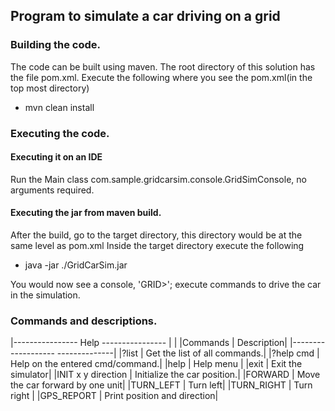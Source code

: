 ## Program to simulate a car driving on a grid

### Building the code.
The code can be built using maven. The root directory of this solution has the file pom.xml.
Execute the following where you see the pom.xml(in the top most directory)
* mvn clean install

### Executing the code. 

#### Executing it on an IDE
Run the Main class com.sample.gridcarsim.console.GridSimConsole, no arguments required. 

#### Executing the jar from maven build.
After the build, go to the target directory, this directory would be at the same level as pom.xml
Inside the target directory execute the following
* java -jar ./GridCarSim.jar

You would now see a console, 'GRID>'; execute commands to drive the car in the simulation.

### Commands and descriptions.
|---------------- Help ---------------- |
|
|Commands 			| Description|
|-------------------	--------------|
|?list 				| Get the list of all commands.|
|?help cmd 			| Help on the entered cmd/command.|
|help 				| Help menu |
|exit 				| Exit the simulator|
|INIT x y direction | Initialize the car position.| 
|FORWARD 			| Move the car forward by one unit| 
|TURN_LEFT 			| Turn left| 
|TURN_RIGHT 		| Turn right |
|GPS_REPORT 		| Print position and direction| 